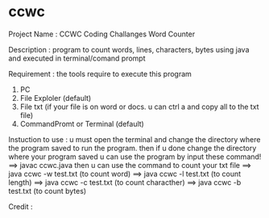 # ccwc

Project Name : 
CCWC Coding Challanges Word Counter

Description :
program to count words, lines, characters, bytes using java and executed in terminal/comand prompt

Requirement : 
the tools require to execute this program
1. PC
2. File Exploler (default)
3. File txt (if your file is on word or docs. u can ctrl a and copy all to the txt file)
4. CommandPromt or Terminal (default)

Instuction to use :
u must open the terminal and change the directory where the program saved to run the program. then if u done change the directory where your program saved u can use the program by input these command!
==> javac ccwc.java
then u can use the command to count your txt file
==> java ccwc -w test.txt (to count word)
==> java ccwc -l test.txt (to count length)
==> java ccwc -c test.txt (to count characther)
==> java ccwc -b test.txt (to count bytes)

Credit :

